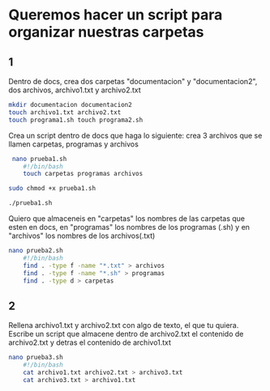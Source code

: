 # Queremos hacer un script para organizar nuestras carpetas
## 1
Dentro de docs, crea dos carpetas "documentacion" y "documentacion2", dos archivos, archivo1.txt y archivo2.txt
```bash
mkdir documentacion documentacion2
touch archivo1.txt archivo2.txt
touch programa1.sh touch programa2.sh
```

Crea un script dentro de docs que haga lo siguiente: crea 3 archivos que se llamen carpetas, programas y archivos
```bash
 nano prueba1.sh
    #!/bin/bash
    touch carpetas programas archivos

sudo chmod +x prueba1.sh

./prueba1.sh
 ```

Quiero que almaceneis en "carpetas" los nombres de las carpetas que esten en docs, en "programas" los nombres de los programas (.sh) y en "archivos" los nombres de los archivos(.txt)
```bash
nano prueba2.sh
    #!/bin/bash
    find . -type f -name "*.txt" > archivos
    find . -type f -name "*.sh" > programas
    find . -type d > carpetas
```
## 2
Rellena archivo1.txt y archivo2.txt con algo de texto, el que tu quiera.
Escribe un script que almacene dentro de archivo2.txt el contenido de archivo2.txt y detras el contenido de archivo1.txt
```bash
nano prueba3.sh
    #!/bin/bash
    cat archivo1.txt archivo2.txt > archivo3.txt
    cat archivo3.txt > archivo1.txt
```
